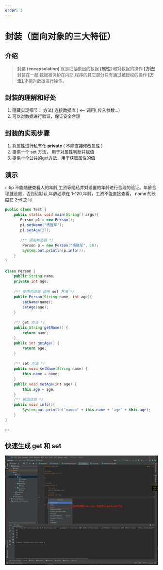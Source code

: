 ```yaml
---
order: 3
---
```

# 封装（面向对象的三大特征）
<!-- more -->

## 介绍
> 封装 **(encapsulation)** 就是把抽象出的数据 **[属性]** 和对数据的操作 **[方法]** 封装在一起,数据被保护在内部,程序的其它部分只有通过被授权的操作 **[方法]**,才能对数据进行操作。

## 封装的理解和好处
1. 隐藏实现细节： 方法( 连接数据库 ) <-- 调用( 传入参数...)
2. 可以对数据进行验证，保证安全合理

## 封装的实现步骤

1. 将属性进行私有化 **private** ( 不能直接修改属性 )
2. 提供一个 set 方法， 用于对属性判断并赋值
3. 提供一个公共的get方法，用于获取属性的值

## 演示
:::tip  不能随便查看人的年龄,工资等隐私并对设置的年龄进行合理的验证。年龄合理就设置，否则给默认,年龄必须在 1-120,年龄，工资不能直接查看， name 的长度在 2-6 之间
```java
public class Test {
    public static void main(String[] args){
       Person p1 = new Person();
       p1.setName("杨胜军");
       p1.setAge(27);

       /** 调用构造器 */
        Person p = new Person("杨胜军", 10);
        System.out.println(p.info());
    }
}

class Person {
    public String name;
    private int age;

    /** 使用构造器 调用 set 方法 */
    public Person(String name, int age){
        setName(name);
        setAge(age);
    }

    /** get 方法 */
    public String getName() {
        return name;
    }
    public int getAge() {
        return age;
    }

    /** set 方法 */
    public void setName(String name) {
        this.name = name;
    }
    public void setAge(int age) {
        this.age = age;
    }
    /** 输出信息 */
    public void info(){
        System.out.println("name=" + this.name + "age" + this.age);
    }
}

```
:::

## 快速生成 get 和 set
![](./images/1.png)